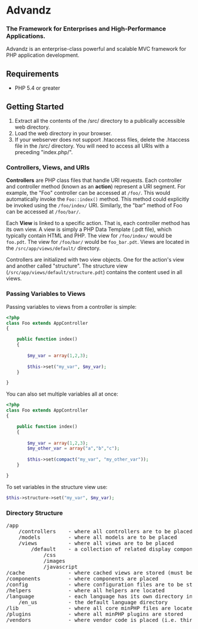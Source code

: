# Advandz #
### The Framework for Enterprises and High-Performance Applications. ###

Advandz is an enterprise-class powerful and scalable MVC framework for PHP application development.

## Requirements ##

* PHP 5.4 or greater

## Getting Started ##

1. Extract all the contents of the /src/ directory to a publically accessible web directory.
2. Load the web directory in your browser.
3. If your webserver does not support .htaccess files, delete the .htaccess file in the /src/ directory. You will need to access all URIs with a preceding "index.php/".

### Controllers, Views, and URIs ###

**Controllers** are PHP class files that handle URI requests. Each controller and controller method (known as an **action**) represent a URI segment. For example, the "Foo" controller can be accessed at ```/foo/```. This would automatically invoke the ```Foo::index()``` method. This method could explicitly be invoked using the ```/foo/index/``` URI. Similarly, the "bar" method of Foo can be accessed at ```/foo/bar/```. 

Each **View** is linked to a specific action. That is, each controller method has its own view. A view is simply a PHP Data Template (.pdt file), which typically contain HTML and PHP. The view for ```/foo/index/``` would be ```foo.pdt```. The view for ```/foo/bar/``` would be ```foo_bar.pdt```. Views are located in the ```/src/app/views/default/``` directory.

Controllers are initialized with two view objects. One for the action's view and another called "structure". The structure view (```/src/app/views/default/structure.pdt```) contains the content used in all views.

### Passing Variables to Views ###

Passing variables to views from a controller is simple:

```php
<?php
class Foo extends AppController
{

	public function index()
    {
	
		$my_var = array(1,2,3);
	
		$this->set("my_var", $my_var);
	}

}

```

You can also set multiple variables all at once:

```php
<?php
class Foo extends AppController
{

	public function index()
    {
	
		$my_var = array(1,2,3);
		$my_other_var = array("a","b","c");
	
		$this->set(compact("my_var", "my_other_var"));
	}

}

```

To set variables in the structure view use:

```php
$this->structure->set("my_var", $my_var);
```

### Directory Structure ###

<pre>
/app
	/controllers 	- where all controllers are to be placed
	/models 		- where all models are to be placed
	/views			- where all views are to be placed
		/default	- a collection of related display components
			/css
			/images
			/javascript
/cache				- where cached views are stored (must be writable to use)
/components			- where components are placed
/config				- where configuration files are to be stored
/helpers			- where all helpers are located
/language			- each language has its own directory in here
	/en_us			- the default language directory
/lib				- where all core minPHP files are located
/plugins			- where all minPHP plugins are stored
/vendors			- where vendor code is placed (i.e. third party libraries)
</pre>